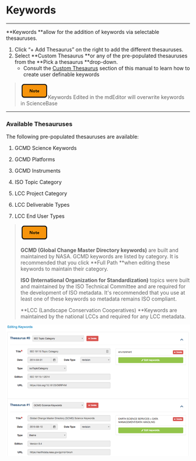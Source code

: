 # Keywords

---

**Keywords **allow for the addition of keywords via selectable thesauruses.

1. Click “+ Add Thesaurus” on the right to add the different thesauruses.
2. Select **Custom Thesaurus **or any of the pre-populated thesauruses from the **Pick a thesaurus **drop-down. 
   * Consult the [Custom Thesaurus](/record/edit/keywords/custom-keywords.md) section of this manual to learn how to create user definable keywords

> ![](/assets/note_small.png)Keywords Edited in the mdEditor will overwrite keywords in ScienceBase

---

### Available Thesauruses 

The following pre-populated thesauruses are available: 

1. GCMD Science Keywords

2. GCMD Platforms

3. GCMD Instruments

4. ISO Topic Category

5. LCC Project Category

6. LCC Deliverable Types

7. LCC End User Types

> ![](/assets/note_small.png)
>
> **GCMD \(Global Change Master Directory keywords\)** are built and maintained by NASA. GCMD keywords are listed by category. It is recommended that you click **Full Path **when editing these keywords to maintain their category.
>
> **ISO \(International Organization for Standardization\)** topics were built and maintained by the ISO Technical Committee and are required for the development of ISO metadata. It's recommended that you use at least one of these keywords so metadata remains ISO compliant.
>
> **LCC \(Landscape Conservation Cooperatives\) **Keywords are maintained by the national LCCs and required for any LCC metadata.



![](/assets/keywords_window.png)



